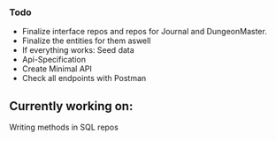 

### Todo
* Finalize interface repos and repos for Journal and DungeonMaster. 
* Finalize the entities for them aswell
* If everything works: Seed data
* Api-Specification
* Create Minimal API 
* Check all endpoints with Postman





## Currently working on:
Writing methods in SQL repos 





